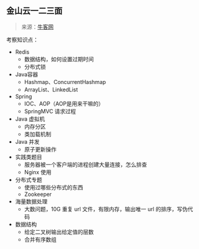 ## 金山云一二三面

> 来源：[牛客网](https://www.nowcoder.com/discuss/101646)

考察知识点：

- Redis
  - 数据结构，如何设置过期时间
  - 分布式锁
- Java容器
  - Hashmap、ConcurrentHashmap
  - ArrayList、LinkedList
- Spring
  - IOC、AOP（AOP是用来干嘛的）
  - SpringMVC 请求过程
- Java 虚拟机
  - 内存分区
  - 类加载机制
- Java 并发
  - 原子更新操作
- 实践类题目
  - 服务器被一个客户端的进程创建大量连接，怎么排查
  - Nginx 使用
- 分布式专题
  - 使用过哪些分布式的东西
  - Zookeeper
- 海量数据处理
  - 大数问题，10G 重复 url 文件，有限内存，输出唯一 url 的排序，写伪代码
- 数据结构
  - 给定二叉树输出给定值的层数
  - 合并有序数组